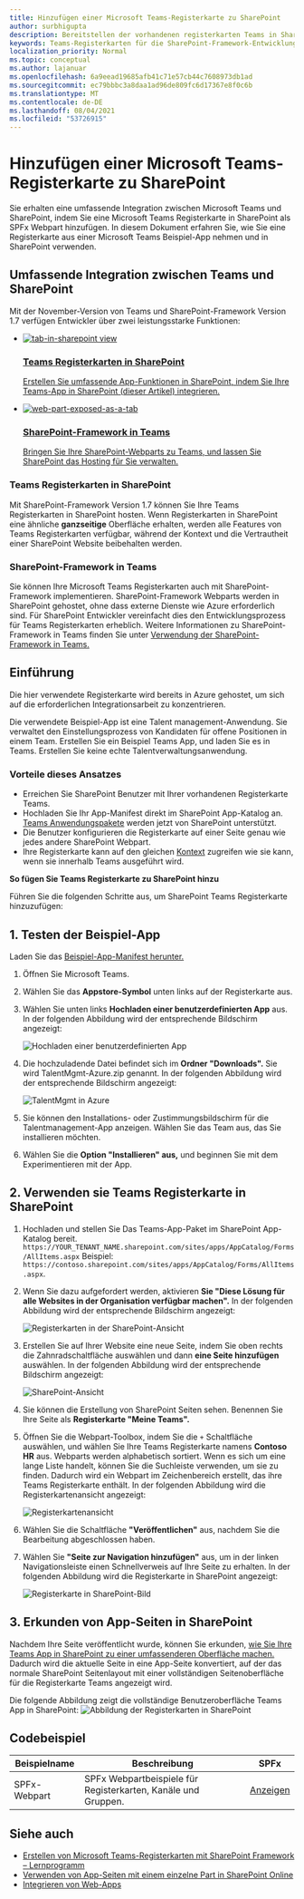 ```yaml
---
title: Hinzufügen einer Microsoft Teams-Registerkarte zu SharePoint
author: surbhigupta
description: Bereitstellen der vorhandenen registerkarten Teams in SharePoint als SharePoint-Framework-Webpart.
keywords: Teams-Registerkarten für die SharePoint-Framework-Entwicklung
localization_priority: Normal
ms.topic: conceptual
ms.author: lajanuar
ms.openlocfilehash: 6a9eead19685afb41c71e57cb44c7608973db1ad
ms.sourcegitcommit: ec79bbbc3a8daa1ad96de809fc6d17367e8f0c6b
ms.translationtype: MT
ms.contentlocale: de-DE
ms.lasthandoff: 08/04/2021
ms.locfileid: "53726915"
---
```

# <a name="add-teams-tab-to-sharepoint"></a>Hinzufügen einer Microsoft Teams-Registerkarte zu SharePoint 

Sie erhalten eine umfassende Integration zwischen Microsoft Teams und SharePoint, indem Sie eine Microsoft Teams Registerkarte in SharePoint als SPFx Webpart hinzufügen. In diesem Dokument erfahren Sie, wie Sie eine Registerkarte aus einer Microsoft Teams Beispiel-App nehmen und in SharePoint verwenden. 

## <a name="rich-integration-between-teams-and-sharepoint"></a>Umfassende Integration zwischen Teams und SharePoint

Mit der November-Version von Teams und SharePoint-Framework Version 1.7 verfügen Entwickler über zwei leistungsstarke Funktionen:

<ul  class="panelContent cardsC">
<li>
    <a href="#introduction">
        <div class="cardSize">
            <div class="cardPadding">
                <div class="card">
                    <div class="cardImageOuter">
                        <div class="cardImage bgdAccent1">
                            <img src="~/assets/images/tabs/tabs-in-sharepoint/image084.png" alt="tab-in-sharepoint view"/>
                        </div>
                    </div>
                    <div class="cardText">
                        <h3>Teams Registerkarten in SharePoint</h3>
                        <p>Erstellen Sie umfassende App-Funktionen in SharePoint, indem Sie Ihre Teams-App in SharePoint (dieser Artikel) integrieren.</p>
                    </div>
                </div>
            </div>
        </div>
    </a>
</li>
<li>
    <a href="/sharepoint/dev/spfx/web-parts/get-started/using-web-part-as-ms-teams-tab">
        <div class="cardSize">
            <div class="cardPadding">
                <div class="card">
                    <div class="cardImageOuter">
                        <div class="cardImage bgdAccent1">
                            <img src="~/assets/images/tabs/tabs-in-sharepoint/SharePoint-web-part-exposed-as-a-Tab-in-Microsoft-Teams.png" alt="web-part-exposed-as-a-tab" />
                        </div>
                    </div>
                    <div class="cardText">
                        <h3>SharePoint-Framework in Teams</h3>
                        <p>Bringen Sie Ihre SharePoint-Webparts zu Teams, und lassen Sie SharePoint das Hosting für Sie verwalten.</p>
                    </div>
                </div>
            </div>
        </div>
    </a>
</li>
</ul>

### <a name="teams-tabs-in-sharepoint"></a>Teams Registerkarten in SharePoint

Mit SharePoint-Framework Version 1.7 können Sie Ihre Teams Registerkarten in SharePoint hosten. Wenn Registerkarten in SharePoint eine ähnliche **ganzseitige** Oberfläche erhalten, werden alle Features von Teams Registerkarten verfügbar, während der Kontext und die Vertrautheit einer SharePoint Website beibehalten werden.

### <a name="sharepoint-framework-in-teams"></a>SharePoint-Framework in Teams

Sie können Ihre Microsoft Teams Registerkarten auch mit SharePoint-Framework implementieren. SharePoint-Framework Webparts werden in SharePoint gehostet, ohne dass externe Dienste wie Azure erforderlich sind. Für SharePoint Entwickler vereinfacht dies den Entwicklungsprozess für Teams Registerkarten erheblich. Weitere Informationen zu SharePoint-Framework in Teams finden Sie unter [Verwendung der SharePoint-Framework in Teams.](/sharepoint/dev/spfx/web-parts/get-started/using-web-part-as-ms-teams-tab)

## <a name="introduction"></a>Einführung

Die hier verwendete Registerkarte wird bereits in Azure gehostet, um sich auf die erforderlichen Integrationsarbeit zu konzentrieren.

Die verwendete Beispiel-App ist eine Talent management-Anwendung. Sie verwaltet den Einstellungsprozess von Kandidaten für offene Positionen in einem Team. Erstellen Sie ein Beispiel Teams App, und laden Sie es in Teams. Erstellen Sie keine echte Talentverwaltungsanwendung.

### <a name="benefits-of-this-approach"></a>Vorteile dieses Ansatzes

* Erreichen Sie SharePoint Benutzer mit Ihrer vorhandenen Registerkarte Teams.
* Hochladen Sie Ihr App-Manifest direkt im SharePoint App-Katalog an. [Teams Anwendungspakete](~/concepts/build-and-test/apps-package.md) werden jetzt von SharePoint unterstützt.
* Die Benutzer konfigurieren die Registerkarte auf einer Seite genau wie jedes andere SharePoint Webpart.
* Ihre Registerkarte kann auf den gleichen [Kontext](~/tabs/how-to/access-teams-context.md) zugreifen wie sie kann, wenn sie innerhalb Teams ausgeführt wird.

**So fügen Sie Teams Registerkarte zu SharePoint hinzu**

Führen Sie die folgenden Schritte aus, um SharePoint Teams Registerkarte hinzuzufügen:

## <a name="1-test-the-sample-app"></a>1. Testen der Beispiel-App

Laden Sie das [Beispiel-App-Manifest herunter.](https://github.com/MicrosoftDocs/msteams-docs/raw/master/msteams-platform/assets/downloads/TalentMgmt-Azure.zip)

1. Öffnen Sie Microsoft Teams.
1. Wählen Sie das **Appstore-Symbol** unten links auf der Registerkarte aus.
1. Wählen Sie unten links **Hochladen einer benutzerdefinierten App** aus. In der folgenden Abbildung wird der entsprechende Bildschirm angezeigt:  

    ![Hochladen einer benutzerdefinierten App](~/assets/images/tabs/tabs-in-sharepoint/upload-custom-app.png)

1. Die hochzuladende Datei befindet sich im **Ordner "Downloads".** Sie wird TalentMgmt-Azure.zip genannt. In der folgenden Abbildung wird der entsprechende Bildschirm angezeigt:
 
    ![TalentMgmt in Azure](~/assets/images/tabs/tabs-in-sharepoint/talentmgmt-azure.png)

1. Sie können den Installations- oder Zustimmungsbildschirm für die Talentmanagement-App anzeigen. Wählen Sie das Team aus, das Sie installieren möchten. 
1. Wählen Sie die **Option "Installieren" aus,** und beginnen Sie mit dem Experimentieren mit der App.

## <a name="2-use-teams-tab-in-sharepoint"></a>2. Verwenden sie Teams Registerkarte in SharePoint

1. Hochladen und stellen Sie Das Teams-App-Paket im SharePoint App-Katalog bereit. `https://YOUR_TENANT_NAME.sharepoint.com/sites/apps/AppCatalog/Forms/AllItems.aspx` Beispiel: `https://contoso.sharepoint.com/sites/apps/AppCatalog/Forms/AllItems.aspx`.

1. Wenn Sie dazu aufgefordert werden, aktivieren **Sie "Diese Lösung für alle Websites in der Organisation verfügbar machen".**
In der folgenden Abbildung wird der entsprechende Bildschirm angezeigt:

   ![Registerkarten in der SharePoint-Ansicht](~/assets/images/tabs/tabs-in-sharepoint/image065.png)

1. Erstellen Sie auf Ihrer Website eine neue Seite, indem Sie oben rechts die Zahnradschaltfläche auswählen und dann **eine Seite hinzufügen** auswählen.
In der folgenden Abbildung wird der entsprechende Bildschirm angezeigt:

   ![SharePoint-Ansicht](~/assets/images/tabs/tabs-in-sharepoint/image066.png)

1. Sie können die Erstellung von SharePoint Seiten sehen. Benennen Sie Ihre Seite als **Registerkarte "Meine Teams".**

1. Öffnen Sie die Webpart-Toolbox, indem Sie die `+` Schaltfläche auswählen, und wählen Sie Ihre Teams Registerkarte namens **Contoso HR** aus. Webparts werden alphabetisch sortiert. Wenn es sich um eine lange Liste handelt, können Sie die Suchleiste verwenden, um sie zu finden. Dadurch wird ein Webpart im Zeichenbereich erstellt, das ihre Teams Registerkarte enthält. In der folgenden Abbildung wird die Registerkartenansicht angezeigt:

   ![Registerkartenansicht](~/assets/images/tabs/tabs-in-sharepoint/image071.png)

1. Wählen Sie die Schaltfläche **"Veröffentlichen"** aus, nachdem Sie die Bearbeitung abgeschlossen haben.

1. Wählen Sie **"Seite zur Navigation hinzufügen"** aus, um in der linken Navigationsleiste einen Schnellverweis auf Ihre Seite zu erhalten. In der folgenden Abbildung wird die Registerkarte in SharePoint angezeigt: 

   ![Registerkarte in SharePoint-Bild](~/assets/images/tabs/tabs-in-sharepoint/image073.png)

## <a name="3-explore-app-pages-in-sharepoint"></a>3. Erkunden von App-Seiten in SharePoint

Nachdem Ihre Seite veröffentlicht wurde, können Sie erkunden, [wie Sie Ihre Teams App in SharePoint zu einer umfassenderen Oberfläche machen.](/sharepoint/dev/spfx/web-parts/single-part-app-pages) Dadurch wird die aktuelle Seite in eine App-Seite konvertiert, auf der das normale SharePoint Seitenlayout mit einer vollständigen Seitenoberfläche für die Registerkarte Teams angezeigt wird. 

Die folgende Abbildung zeigt die vollständige Benutzeroberfläche Teams App in SharePoint: ![ Abbildung der Registerkarten in SharePoint](~/assets/images/tabs/tabs-in-sharepoint/image085.png)

## <a name="code-sample"></a>Codebeispiel
| **Beispielname** | **Beschreibung** | **SPFx** |
|-----------------|-----------------|----------|
| SPFx-Webpart | SPFx Webpartbeispiele für Registerkarten, Kanäle und Gruppen. | [Anzeigen](https://github.com/OfficeDev/Microsoft-Teams-Samples/tree/main/samples/tab-channel-group/spfx)

## <a name="see-also"></a>Siehe auch

* [Erstellen von Microsoft Teams-Registerkarten mit SharePoint Framework – Lernprogramm](/sharepoint/dev/spfx/web-parts/get-started/using-web-part-as-ms-teams-tab)
* [Verwenden von App-Seiten mit einem einzelne Part in SharePoint Online](/sharepoint/dev/spfx/web-parts/single-part-app-pages)
* [Integrieren von Web-Apps](~/samples/integrate-web-apps-overview.md)
